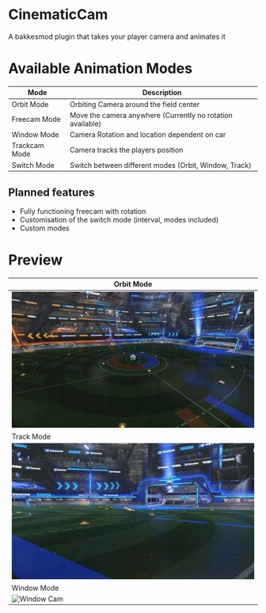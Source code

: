 # CinematicCam
A bakkesmod plugin that takes your player camera and animates it

# Available Animation Modes
|Mode| Description|
|---|-------------|
|Orbit Mode | Orbiting Camera around the field center|
|Freecam Mode| Move the camera anywhere (Currently no rotation available)|
|Window Mode| Camera Rotation and location dependent on car|
|Trackcam Mode| Camera tracks the players position|
|Switch Mode| Switch between different modes (Orbit, Window, Track)|

## Planned features
- Fully functioning freecam with rotation
- Customisation of the switch mode (interval, modes included)
- Custom modes

# Preview

|Orbit Mode|
|-----------|
| ![Orbit Cam](https://raw.githubusercontent.com/Crazygrandma/CinematicCam/master/.github/images/orbitcam.gif)|
|Track Mode|
|![TrackCam](https://raw.githubusercontent.com/Crazygrandma/CinematicCam/master/.github/images/trackcam.gif)|
|Window Mode|
| ![Window Cam](https://raw.githubusercontent.com/Crazygrandma/CinematicCam/master/.github/images/windowcam.gif)|

